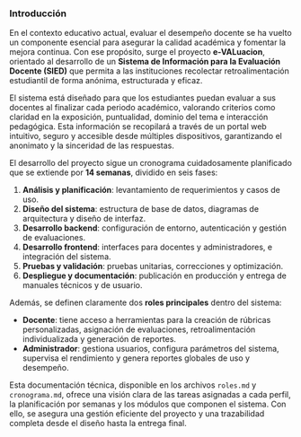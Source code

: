 ### **Introducción**

En el contexto educativo actual, evaluar el desempeño docente se ha vuelto un componente esencial para asegurar la calidad académica y fomentar la mejora continua. Con ese propósito, surge el proyecto **e-VALuacion**, orientado al desarrollo de un **Sistema de Información para la Evaluación Docente (SIED)** que permita a las instituciones recolectar retroalimentación estudiantil de forma anónima, estructurada y eficaz.

El sistema está diseñado para que los estudiantes puedan evaluar a sus docentes al finalizar cada periodo académico, valorando criterios como claridad en la exposición, puntualidad, dominio del tema e interacción pedagógica. Esta información se recopilará a través de un portal web intuitivo, seguro y accesible desde múltiples dispositivos, garantizando el anonimato y la sinceridad de las respuestas.

El desarrollo del proyecto sigue un cronograma cuidadosamente planificado que se extiende por **14 semanas**, dividido en seis fases:

1. **Análisis y planificación**: levantamiento de requerimientos y casos de uso.
2. **Diseño del sistema**: estructura de base de datos, diagramas de arquitectura y diseño de interfaz.
3. **Desarrollo backend**: configuración de entorno, autenticación y gestión de evaluaciones.
4. **Desarrollo frontend**: interfaces para docentes y administradores, e integración del sistema.
5. **Pruebas y validación**: pruebas unitarias, correcciones y optimización.
6. **Despliegue y documentación**: publicación en producción y entrega de manuales técnicos y de usuario.

Además, se definen claramente dos **roles principales** dentro del sistema:

- **Docente**: tiene acceso a herramientas para la creación de rúbricas personalizadas, asignación de evaluaciones, retroalimentación individualizada y generación de reportes.
- **Administrador**: gestiona usuarios, configura parámetros del sistema, supervisa el rendimiento y genera reportes globales de uso y desempeño.

Esta documentación técnica, disponible en los archivos `roles.md` y `cronograma.md`, ofrece una visión clara de las tareas asignadas a cada perfil, la planificación por semanas y los módulos que componen el sistema. Con ello, se asegura una gestión eficiente del proyecto y una trazabilidad completa desde el diseño hasta la entrega final.
